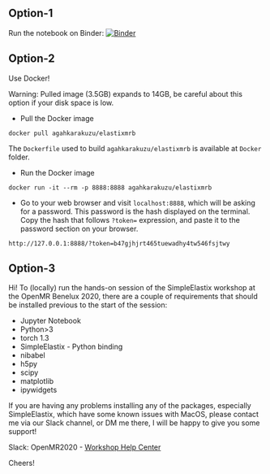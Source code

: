 ## Option-1 
Run the notebook on Binder:
[![Binder](https://mybinder.org/badge_logo.svg)](https://mybinder.org/v2/gh/agahkarakuzu/elastix_openmrb/master)



## Option-2 
Use Docker! 

Warning: Pulled image (3.5GB) expands to 14GB, be careful about this option if your disk space is low. 

* Pull the Docker image 

`docker pull agahkarakuzu/elastixmrb` 

The `Dockerfile` used to build `agahkarakuzu/elastixmrb` is available at `Docker` folder. 

* Run the Docker image

`docker run -it --rm -p 8888:8888 agahkarakuzu/elastixmrb` 

* Go to your web browser and visit `localhost:8888`, which will be asking for a password. This password is the hash displayed on the terminal. Copy the hash that follows `?token=` expression, and paste it to the password section on your browser.  

`http://127.0.0.1:8888/?token=b47gjhjrt465tuewadhy4tw546fsjtwy`

## Option-3 

Hi! To (locally) run the hands-on session of the SimpleElastix workshop at the OpenMR Benelux 2020,
there are a couple of requirements that should be installed previous to the start of the session:

- Jupyter Notebook
- Python>3
- torch 1.3
- SimpleElastix - Python binding
- nibabel
- h5py
- scipy
- matplotlib
- ipywidgets

If you are having any problems installing any of the packages, especially SimpleElastix, 
which have some known issues with MacOS, please contact me via our Slack channel, or DM me there,
I will be happy to give you some support!

Slack: OpenMR2020 - [Workshop Help Center](https://openmrworkspace.slack.com/archives/CSGTF3L4R)

Cheers!



